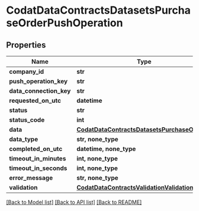 # CodatDataContractsDatasetsPurchaseOrderPushOperation


## Properties
Name | Type | Description | Notes
------------ | ------------- | ------------- | -------------
**company_id** | **str** |  | 
**push_operation_key** | **str** |  | 
**data_connection_key** | **str** |  | 
**requested_on_utc** | **datetime** |  | 
**status** | **str** |  | 
**status_code** | **int** |  | 
**data** | [**CodatDataContractsDatasetsPurchaseOrder**](CodatDataContractsDatasetsPurchaseOrder.md) |  | [optional] 
**data_type** | **str, none_type** |  | [optional] 
**completed_on_utc** | **datetime, none_type** |  | [optional] 
**timeout_in_minutes** | **int, none_type** |  | [optional] 
**timeout_in_seconds** | **int, none_type** |  | [optional] 
**error_message** | **str, none_type** |  | [optional] 
**validation** | [**CodatDataContractsValidationValidationResult**](CodatDataContractsValidationValidationResult.md) |  | [optional] 

[[Back to Model list]](../README.md#documentation-for-models) [[Back to API list]](../README.md#documentation-for-api-endpoints) [[Back to README]](../README.md)


